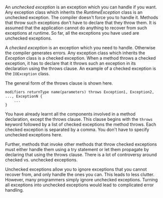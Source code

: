 An *unchecked exception* is an exception which you can handle if you want.
Any exception class which inherits the *RuntimeException* class is an unchecked
exception. The compiler doesn't force you to handle it. Methods that throw such
exceptions don't have to declare that they throw them. It is assumed that the
application cannot do anything to recover from such exceptions at runtime.
So far, all the exceptions you have used are unchecked exceptions.

A *checked exception* is an exception which you need to handle. Otherwise the
compiler generates errors. Any exception class which inherits the *Exception*
class is a checked exception. When a method throws a checked exception, it has to
declare that it throws such an exception in its declaration using the throws
clause. An example of a checked exception is the `IOException` class.

The general form of the throws clause is shown here.

```
modifiers returnType name(parameters) throws Exception1, Exception2, ..., ExceptionN {
    ...
}
```

You have already learnt all the components involved in a method declaration,
except the throws clause. This clause begins with the `throws` keyword followed
by a list of checked exceptions the method throws. Each checked exception is
separated by a comma. You don't have to specify unchecked exceptions here.

Further, methods that invoke other methods that throw checked exceptions must
either handle them using a try statement or let them propagate by declaring that
using the throws clause. There is a lot of controversy around checked vs.
unchecked exceptions.

Unchecked exceptions allow you to ignore exceptions that you cannot recover
from, and only handle the ones you can. This leads to less clutter. However,
many programmers simply ignore unchecked exceptions. Turning all exceptions
into unchecked exceptions would lead to complicated error handling.